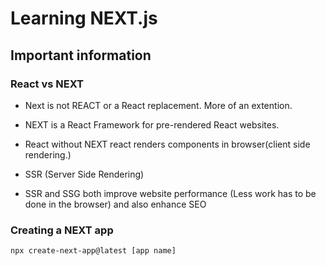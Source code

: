 # Learning NEXT.js

## Important information 

### React vs NEXT 

* Next is not REACT or a React replacement. More of an extention.

* NEXT is a React Framework for pre-rendered React websites. 

* React without NEXT react renders components in browser(client side rendering.) 

* SSR (Server Side Rendering) 

* SSR and SSG both improve website performance (Less work has to be done in the browser) and also enhance SEO

### Creating a NEXT app

```npx create-next-app@latest [app name]```